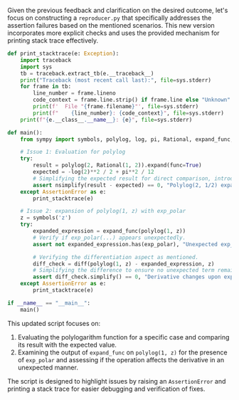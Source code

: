 Given the previous feedback and clarification on the desired outcome, let's focus on constructing a `reproducer.py` that specifically addresses the assertion failures based on the mentioned scenarios. This new version incorporates more explicit checks and uses the provided mechanism for printing stack trace effectively.

```python
def print_stacktrace(e: Exception):
    import traceback
    import sys
    tb = traceback.extract_tb(e.__traceback__)
    print("Traceback (most recent call last):", file=sys.stderr)
    for frame in tb:
        line_number = frame.lineno
        code_context = frame.line.strip() if frame.line else "Unknown"
        print(f'  File "{frame.filename}"', file=sys.stderr)
        print(f"    {line_number}: {code_context}", file=sys.stderr)
    print(f"{e.__class__.__name__}: {e}", file=sys.stderr)

def main():
    from sympy import symbols, polylog, log, pi, Rational, expand_func, diff, nsimplify, exp_polar

    # Issue 1: Evaluation for polylog
    try:
        result = polylog(2, Rational(1, 2)).expand(func=True)
        expected = -log(2)**2 / 2 + pi**2 / 12
        # Simplifying the expected result for direct comparison, introducing nsimplify for pi and log.
        assert nsimplify(result - expected) == 0, "Polylog(2, 1/2) expansion or simplification incorrect."
    except AssertionError as e:
        print_stacktrace(e)

    # Issue 2: expansion of polylog(1, z) with exp_polar
    z = symbols('z')
    try:
        expanded_expression = expand_func(polylog(1, z))
        # Verify if exp_polar(...) appears unexpectedly.
        assert not expanded_expression.has(exp_polar), "Unexpected exp_polar in the expansion of polylog(1, z)."

        # Verifying the differentiation aspect as mentioned.
        diff_check = diff(polylog(1, z) - expanded_expression, z)
        # Simplifying the difference to ensure no unexpected term remains.
        assert diff_check.simplify() == 0, "Derivative changes upon expanding polylog(1, z), indicating an inconsistence."
    except AssertionError as e:
        print_stacktrace(e)

if __name__ == "__main__":
    main()
```

This updated script focuses on:
1. Evaluating the polylogarithm function for a specific case and comparing its result with the expected value.
2. Examining the output of `expand_func` on `polylog(1, z)` for the presence of `exp_polar` and assessing if the operation affects the derivative in an unexpected manner.

The script is designed to highlight issues by raising an `AssertionError` and printing a stack trace for easier debugging and verification of fixes.